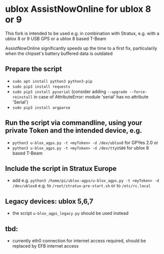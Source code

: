 # ublox AssistNowOnline for ublox 8 or 9
This fork is intended to be used e.g. in combination with Stratux, e.g. with a ublox 8 or 9 USB GPS or a ublox 8 based T-Beam

AssistNowOnline significantly speeds up the time to a first fix, particularily when the chipset's battery buffered data is outdated

## Prepare the script
- `sudo apt install python3 python3-pip`
- `sudo pip3 install requests`
- `sudo pip3 install pyserial` (consider adding `--upgrade --force-reinstall` in case of AttributeError: module 'serial' has no attribute 'Serial')
- `sudo pip3 install argparse`

## Run the script via commandline, using your private Token and the intended device, e.g.
- `python3 u-blox_agps.py -t <myToken> -d /dev/ublox8` for GPYes 2.0 or
- `python3 u-blox_agps.py -t <myToken> -d /dev/ttyUSB0` for ublox 8 based T-Beam

## Include the script in Stratux Europe
- add e.g. `python3 /home/pi/ublox-agps/u-blox_agps.py -t <myToken> -d /dev/ublox8` e.g. to `/root/stratux-pre-start.sh` or to `/etc/rc.local`

## Legacy devices: ublox 5,6,7
- the script `u-blox_agps_legacy.py` should be used instead

## tbd:
- currently eth0 connection for internet access required, should be replaced by EFB internet access
